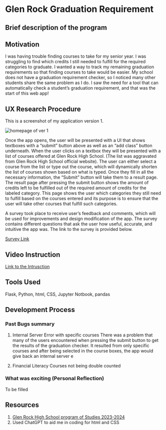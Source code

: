 # Glen Rock Graduation Requirement

## Brief description of the program

## Motivation

I was having trouble finding courses to take for my senior year. I was struggling to find which credits I still needed to fulfill for the required categories to graduate. I wanted a way to track my remaining graduation requirements so that finding courses to take would be easier. My school does not have a graduation requirement checker, so I noticed many other students share the same problem as I do. I saw the need for a tool that can automatically check a student’s graduation requirement, and that was the start of this web app!

## UX Research Procedure

This is a screenshot of my application version 1.

![homepage of ver 1](images/homepage_ver1.png )

Once the app opens, the user will be presented with a UI that shows textboxes with a “submit” button above as well as an “add class” button underneath. When the user clicks on a textbox they will be presented with a list of courses offered at Glen Rock High School. (The list was aggravated from Glen Rock High School official website). The user can either select a course from the list or type out the course, which will dynamically shorten the list of courses shown based on what is typed. Once they fill in all the necessary information, the “Submit” button will take them to a result page. The result page after pressing the submit button shows the amount of credits left to be fulfilled out of the required amount of credits for the labeled category. This page shows the user which categories they still need to fulfill based on the courses entered and its purpose is to ensure that the user will take other courses that fulfill such categories.


A survey took place to receive user’s feedback and comments, which will be used for improvements and design modification of the app. The survey contains different questions that ask the user how useful, accurate, and intuitive the app was. The link to the survey is provided below.

[Survey Link](https://forms.gle/TikVRLhfF4VKGJrz9)

## Video Instruction
[Link to the Intrusction](TOBEFILLED)

## Tools Used
Flask, Python, html, CSS, Jupyter Notbook, pandas

## Development Process

### Past Bugs summary

1. Internal Server Error with specific courses
There was a problem that many of the users encountered when pressing the submit button to get the results of the graduation checker. It resulted from only specific courses and after being selected in the course boxes, the app would give back an internal server e

2. Financial Literacy Courses not being double counted

### What was exciting (Personal Reflection)

To be filled

## Resources

1. [Glen Rock High School program of Studies 2023-2024](https://cdnsm5-ss14.sharpschool.com/UserFiles/Servers/Server_611619/File/2023-2024%20HS%20Program%20of%20Studies%20FINAL.pdf)
2. Used ChatGPT to aid me in coding for html and CSS